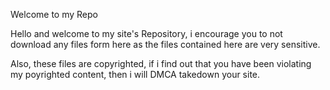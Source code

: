Welcome to my Repo

Hello and welcome to my site's Repository, i encourage you to not download any files form here as the files contained here are very sensitive.

Also, these files are copyrighted, if i find out that you have been violating my poyrighted content, then i will DMCA takedown your site.
